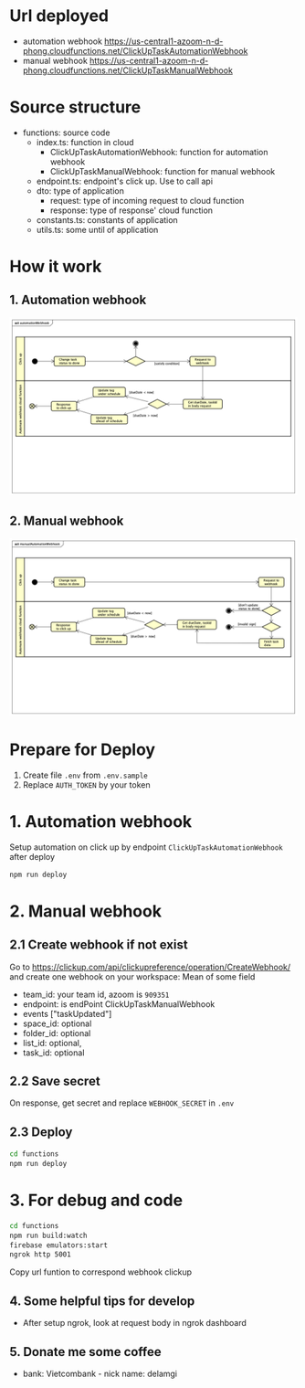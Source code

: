 # Url deployed
- automation webhook https://us-central1-azoom-n-d-phong.cloudfunctions.net/ClickUpTaskAutomationWebhook
- manual webhook https://us-central1-azoom-n-d-phong.cloudfunctions.net/ClickUpTaskManualWebhook
# Source structure
- functions: source code
  - index.ts: function in cloud
    - ClickUpTaskAutomationWebhook: function for automation webhook
    - ClickUpTaskManualWebhook: function for manual webhook
  - endpoint.ts: endpoint's click up. Use to call api
  - dto: type of application
    - request: type of incoming request to cloud function
    - response: type of response' cloud function
  - constants.ts: constants of application
  - utils.ts: some until of application

# How it work
## 1. Automation webhook
![Automation Webhook](./md/activityDiagram/automationWebhook.png)
## 2. Manual webhook 
![Automation Webhook](./md/activityDiagram/manualWebhook.png)

# Prepare for Deploy
  1. Create file `.env` from `.env.sample`
  2. Replace `AUTH_TOKEN` by your token
# 1. Automation webhook
  Setup automation on click up by endpoint `ClickUpTaskAutomationWebhook` after deploy
  ```bash
  npm run deploy
  ```
# 2. Manual webhook
  ## 2.1 Create webhook if not exist
  Go to https://clickup.com/api/clickupreference/operation/CreateWebhook/ and create one webhook on your workspace:
  Mean of some field
  - team_id: your team id, azoom is `909351`
  - endpoint: is endPoint ClickUpTaskManualWebhook
  - events ["taskUpdated"]
  - space_id: optional
  - folder_id: optional
  - list_id: optional,
  - task_id: optional
  ## 2.2 Save secret 
  On response, get secret and replace `WEBHOOK_SECRET` in `.env`
  ## 2.3 Deploy
  ```bash 
  cd functions 
  npm run deploy
  ```

# 3. For debug and code
```bash
cd functions
npm run build:watch
firebase emulators:start
ngrok http 5001
```
Copy url funtion to correspond webhook clickup

## 4. Some helpful tips for develop
  - After setup ngrok, look at request body in ngrok dashboard

## 5. Donate me some coffee
  - bank: Vietcombank - nick name: delamgi
